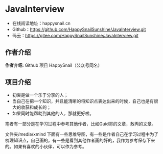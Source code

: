 # JavaInterview

- 在线阅读地址：happysnail.cn
- Github：https://github.com/HappySnailSunshine/JavaInterview.git
- 码云：https://gitee.com/HappySnailSunshine/JavaInterview.git

## 作者介绍

**作者介绍:**  Github 项目 HappySnail（公众号同名）



## 项目介绍

- 初衷是做一个乐于分享的人；
- 当自己在把一个知识，并且能清晰的将知识点表达出来的时候，自己也是有很大的收获和成长的；
- 如果同时能帮助到其他的人，那就更好啦。



笔者有一部分是在学习过程中参考其他作者，比如Guid哥的文章，敖丙的文章。

文件夹/media/xmind 下面有一些思维导图，有一些是作者自己在学习过程中为了梳理知识点，自己画的，有一些是看到其他作者画的好的，我作为参考保存下来的。如果有喜欢的小伙伴，可以作为参考。

